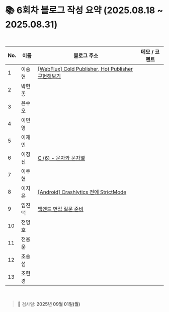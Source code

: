 # 📚 6회차 블로그 작성 요약 (2025.08.18 ~ 2025.08.31)

<br>

| No. | 이름   | 블로그 주소                                           | 메모 / 코멘트 |
|-----|--------|--------------------------------------------------------|----------------|
| 1   | 이승현 |      [[WebFlux] Cold Publisher, Hot Publisher 구현해보기](https://ssddo-story.tistory.com/69)                                                  |                |
| 2   | 박현종 |                                                        |                |
| 3   | 윤수오 |                                                        |                |
| 4   | 이민영 |                                                        |                |
| 5   | 이재민 |                                                        |                |
| 6   | 이정진 |    [C (6) - 문자와 문자열](https://freshdev.tistory.com/62)                                                    |                |
| 7   | 이주현 |                                                        |                |
| 8   | 이지은 |   [[Android] Crashlytics 전에 StrictMode](https://ji-eeeun.tistory.com/128)   |                |
| 9   | 임진택 |    [백엔드 면접 질문 준비](https://taekt.tistory.com/44)    |                |
| 10  | 전영호 |                                                        |                |
| 11  | 전용운 |                                                        |                |
| 12  | 조승섭 |                                                        |                |
| 13  | 조현경 |                                                        |                |

<br>

> 📌 검사일: **2025년 09월 01일(월)**

